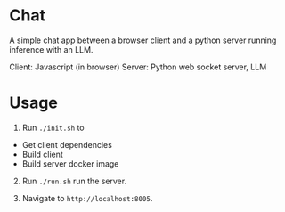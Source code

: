 # Chat

A simple chat app between a browser client and a python server running inference with an LLM.

Client: Javascript (in browser)
Server: Python web socket server, LLM

# Usage

1. Run `./init.sh` to

- Get client dependencies
- Build client
- Build server docker image

2. Run `./run.sh` run the server.

3. Navigate to `http://localhost:8005`.
